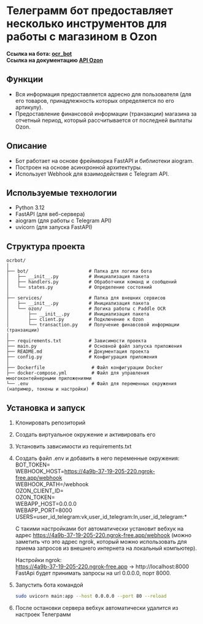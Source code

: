 # Телеграмм бот предоставляет несколько инструментов для работы с магазином в Ozon

**Ссылка на бота: [ocr_bot](https://t.me/LenaVikaOzon_bot)**  
**Ссылка на документацию [API Ozon](https://docs.ozon.ru/api/seller/)**

## Функции
- Вся информация предоставляется адресно для пользователя 
    (для его товаров, принадлежность которых определяется по его артикулу).
- Предоставление финансовой информации (транзакции) магазина за отчетный период,
    который рассчитывается от последней выплаты Ozon.


## Описание
- Бот работает на основе фреймворка FastAPI и библиотеки aiogram.  
- Построен на основе асинхронной архитектуры.
- Использует Webhook для взаимодействия с Telegram API.

## Используемые технологии
- Python 3.12
- FastAPI (для веб-сервера)
- aiogram (для работы с Telegram API)
- uvicorn (для запуска FastAPI)

## Структура проекта
```
ocrbot/
│
├── bot/                      # Папка для логики бота
│   ├── __init__.py           # Инициализация пакета
│   ├── handlers.py           # Обработчики команд и сообщений
│   └── states.py             # Определение состояний
│
├── services/                 # Папка для внешних сервисов
│   ├── __init__.py           # Инициализация пакета
│   └── ozon/                 # Логика работы с Paddle OCR
│       ├── __init__.py       # Инициализация пакета
│       ├── client.py         # Подключение к Ozon
│       └── transaction.py    # Получение финавсовой информации (транзакции)
│
├── requirements.txt          # Зависимости проекта
├── main.py                   # Основной файл запуска приложения
├── README.md                 # Документация проекта
├── config.py                 # Конфигурация приложения
│
├── Dockerfile                 # Файл конфигурации Docker
├── docker-compose.yml         # Файл для управления многоконтейнерными приложениями
└── .env                       # Файл для переменных окружения (например, токены и настройки)
```

## Установка и запуск
1. Клонировать репозиторий
2. Создать виртуальное окружение и активировать его
3. Установить зависимости из requirements.txt
4. Создать файл .env и добавить в него переменные окружения:
    BOT_TOKEN=  
    WEBHOOK_HOST=https://4a9b-37-19-205-220.ngrok-free.app/webhook  
    WEBHOOK_PATH=/webhook  
    OZON_CLIENT_ID=  
    OZON_TOKEN=  
    WEBAPP_HOST=0.0.0.0  
    WEBAPP_PORT=8000  
    USERS=user_id_telegram:vk,user_id_telegram:ln,user_id_telegram:*  
 
    С такими настройками бот автоматически установит вебхук на адрес https://4a9b-37-19-205-220.ngrok-free.app/webhook
    (можно заметить что это адрес ngrok, который можно использовать для приема запросов из внешнего интернета на 
    локальный компьютер).  

    Настройки ngrok:  
    https://4a9b-37-19-205-220.ngrok-free.app -> http://localhost:8000  
    FastApi будет принимать запросы на url 0.0.0.0, порт 8000.
5. Запустить бота командой
    ```bash
    sudo uvicorn main:app --host 0.0.0.0 --port 80 --reload
    ```
6. После остановки сервера вебхук автоматически удалится из настроек Телеграмм
